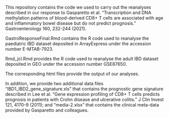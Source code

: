 This repository contains the code we used to carry out the reanalyses described in our response to Gasparetto et al. “Transcription and DNA methylation patterns of blood-derived CD8+ T cells are associated with age and inflammatory bowel disease but do not predict prognosis.” Gastroenterology 160, 232-244 (2021). 

GastroResponseFinal.Rmd contains the R code used to reanalyse the paediatric IBD dataset deposited in ArrayExpress under the accession number E-MTAB-7923.

Rmd_jcl.Rmd provides the R code used to reanalyse the adult IBD dataset deposited in GEO under the accession number GSE87650.

The corresponding html files provide the output of our analyses.

In addition, we provide two additional data files “IBD1_IBD2_gene_signature.xls” that contains the prognostic gene signature described in Lee et al. “Gene expression profiling of CD8+ T cells predicts prognosis in patients with Crohn disease and ulcerative colitis.” J Clin Invest 121, 4170-9 (2011); and “media-2.xlsx” that contains the clinical meta-data provided by Gasparetto and colleagues.

